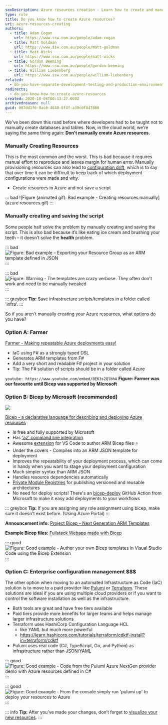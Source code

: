 ```yaml
---
seoDescription: Azure resources creation - Learn how to create and manage Azure resources efficiently with Farmer or Bicep, rather than manual creation.
type: rule
title: Do you know how to create Azure resources?
uri: azure-resources-creating
authors:
  - title: Adam Cogan
    url: https://www.ssw.com.au/people/adam-cogan
  - title: Matt Goldman
    url: https://www.ssw.com.au/people/matt-goldman
  - title: Matt Wicks
    url: https://www.ssw.com.au/people/matt-wicks
  - title: Gordon Beeming
    url: https://www.ssw.com.au/people/gordon-beeming
  - title: William Liebenberg
    url: https://www.ssw.com.au/people/william-liebenberg
related:
  - do-you-have-separate-development-testing-and-production-environments
redirects:
  - do-you-know-how-to-create-azure-resources
created: 2020-10-06T00:13:27.000Z
archivedreason: null
guid: 007dd1f6-8ac6-4840-8f4f-a39c6f847880
---
```


We've been down this road before where developers had to be taught not to manually create databases and tables. Now, in the cloud world, we're saying the same thing again: **Don't manually create Azure resources.**

<!--endintro-->

### Manually Creating Resources

This is the most common and the worst. This is bad because it requires manual effort to reproduce and leaves margin for human error. Manually provisioning resources can also lead to [configuration drift](https://learn.microsoft.com/en-us/devops/deliver/what-is-infrastructure-as-code#avoid-manual-configuration-to-enforce-consistency), which is to say that over time it can be difficult to keep track of which deployment configurations were made and why.

* Create resources in Azure and not save a script

::: bad
![Figure (animated gif): Bad example - Creating resources manually](azure resources.gif)
:::

### Manually creating and saving the script

Some people half solve the problem by manually creating and saving the script. This is also bad because it’s like eating ice cream and brushing your teeth – it doesn’t solve the **health** problem.

::: bad
![Figure: Bad example – Exporting your Resource Group as an ARM template defined in JSON](azure-bad-1.png)
:::

::: bad
![Figure: Warning - The templates are crazy verbose. They often don't work and need to be manually tweaked](azure-bad-2.png)
:::

::: greybox
**Tip:** Save infrastructure scripts/templates in a folder called 'infra'.
:::

So if you aren't manually creating your Azure resources, what options do you have?

### Option A: Farmer

[Farmer - Making repeatable Azure deployments easy!](https://compositionalit.github.io/farmer/)

* IaC using F# as a strongly typed DSL
* Generates ARM templates from F#
* Add a very short and readable F# project in your solution
* Tip: The F# solution of scripts should be in a folder called Azure

`youtube: https://www.youtube.com/embed/8E63s2QlbhA`
**Figure: Farmer was our favourite until Bicep was supported by Microsoft**

### Option B: Bicep by Microsoft (recommended)

![](BicepLogoImage.png)

[Bicep - a declarative language for describing and deploying Azure resources](https://github.com/Azure/bicep)

* Is free and fully supported by Microsoft
* Has ['az' command line integration](https://docs.microsoft.com/en-us/cli/azure/bicep?view=azure-cli-latest)
* Awesome [extension](https://marketplace.visualstudio.com/items?itemName=ms-azuretools.vscode-bicep) for VS Code to author ARM Bicep files ⭐️
* Under the covers - Compiles into an ARM JSON template for deployment
* Improves the repeatability of your deployment process, which can come in handy when you want to stage your deployment configuration
* Much simpler syntax than ARM JSON
* Handles resource dependencies automatically
* [Private Module Registries](https://docs.microsoft.com/en-us/azure/azure-resource-manager/bicep/private-module-registry?tabs=azure-powershell) for publishing versioned and reusable architectures
* No need for deploy scripts! There's an [bicep-deploy](https://github.com/Azure/bicep-deploy) GitHub Action from Microsoft to make it easy add deployments to your workflows

::: greybox
**Tip:** If you are assigning any role assignment using bicep, make sure it doesn't exist before. (Using Azure Portal)
:::

**Announcement info:** [Project Bicep – Next Generation ARM Templates](https://devblogs.microsoft.com/devops/project-bicep-next-generation-arm-templates/)

**Example Bicep files:** [Fullstack Webapp made with Bicep](https://github.com/william-liebenberg/BicepFlex)

::: good
![Figure: Good example - Author your own Bicep templates in Visual Studio Code using the Bicep Extension](Bicep.png)
:::

### Option C: Enterprise configuration management $$$

The other option when moving to an automated Infrastructure as Code (IaC) solution is to move to a paid provider like [Pulumi](https://www.pulumi.com) or [Terraform](https://registry.terraform.io/providers/hashicorp/azurerm/latest/docs). These solutions are ideal if you are using multiple cloud providers or if you want to control the software installation as well as the infrastructure.

* Both tools are great and have free tiers available
* Paid tiers provide more benefits for larger teams and helps manage larger infrastructure solutions
* Terraform uses HashiCorp Configuration Language HCL
  * like YAML but much more powerful
  * <https://learn.hashicorp.com/tutorials/terraform/cdktf-install?in=terraform/cdktf>
* Pulumi uses real code (C#, TypeScript, Go, and Python) as infrastructure rather than JSON/YAML

::: good
![Figure: Good example - Code from the Pulumi Azure NextGen provider demo with Azure resources defined in C#](pulumi3.png)
:::

::: good
![Figure: Good example - From the console simply run 'pulumi up' to deploy your resources to Azure](pulumi2.png)
:::

::: info
**Tip:** After you’ve made your changes, don’t forget to [visualize your new resources](/azure-resources-visualizing).
:::
